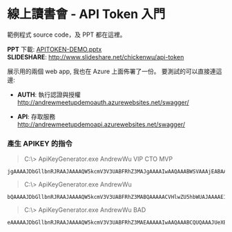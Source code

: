 # 線上讀書會 - API Token 入門


範例程式 source code，及 PPT 都在這裡。

**PPT** 下載: [APITOKEN-DEMO.pptx](APITOKEN-DEMO.pptx?raw=true)  
**SLIDESHARE**: http://www.slideshare.net/chickenwu/api-token


展示用的兩個 web app, 我也在 Azure 上面佈署了一份。
要測試的可以直接連這邊:

- **AUTH**: 執行認證與授權  
http://andrewmeetupdemoauth.azurewebsites.net/swagger/

- **API**: 存取服務  
http://andrewmeetupdemoapi.azurewebsites.net/swagger/




### 產生 APIKEY 的指令

> C:\\> ApiKeyGenerator.exe AndrewWu VIP CTO MVP
```
jgAAAAJDbGllbnRJRAAJAAAAQW5kcmV3V3UABFRhZ3MAJgAAAAIwAAQAAABWSVAAAjEABAAAAENUTwACMgAEAAAATVZQAAACVHlwZU5hbWUAJAAAAE1lZXRVcC5BcGlUb2tlbkRlbW8uU0RLLkFwaUtleVRva2VuAAlFeHBpcmVEYXRlALpyu8NfAQAAAA==|X56LXzXG3sAJgzEz7RSMGdcWBDroHNdu+6gpXluhoP0JZAxurzgpYPrwZ64ycCyIv0xiYoAjSj8Afz3CGW6HL1O/3N6c2as7OPNYUgOD6MGvHw5KXaZQ0WK4Y44TQn3kRzk7+55UlwMM2/ztSzM0o/XkL/wqstLwrTU3EHX/PeY=
```

> C:\\> ApiKeyGenerator.exe AndrewWu
```
bQAAAAJDbGllbnRJRAAJAAAAQW5kcmV3V3UABFRhZ3MABQAAAAACVHlwZU5hbWUAJAAAAE1lZXRVcC5BcGlUb2tlbkRlbW8uU0RLLkFwaUtleVRva2VuAAlFeHBpcmVEYXRlALBPqMRfAQAAAA==|unZq3Np1y38a4zws4OMT+is8rIoysFi7AvaKHRERFc6HLFVcyrbK3hocrSGhLo8HbTgrf1lIwCa7Ix5EtRhtJknoovAZ/79D5V32RAJXdKpVccm+oeuUaF1FL0zfAk6hRnBrTHULV9QwN0csIcBjnlVVyucVQZ15N0B79z43mio=
```

> C:\\> ApiKeyGenerator.exe AndrewWu BAD
```
eAAAAAJDbGllbnRJRAAJAAAAQW5kcmV3V3UABFRhZ3MAEAAAAAIwAAQAAABCQUQAAAJUeXBlTmFtZQAkAAAATWVldFVwLkFwaVRva2VuRGVtby5TREsuQXBpS2V5VG9rZW4ACUV4cGlyZURhdGUAzV+pxF8BAAAA|s6PTwIN0YmTN2DzQ9qQRLsKXaX7cYRvsV9CeR7ggGWZ6j4Rv+6KCI6WdfPQDCRcmkoDXkzIJ1ydmuLgTvTAUbcfJtkIzIf8Fx8IK/pkV4/78bKAPt0sUZqSyP5sFc4bbLiLfZSJL0e1pvAleNMda1vpc1KaJ4+CbJTw+hY1jcWo=
```


